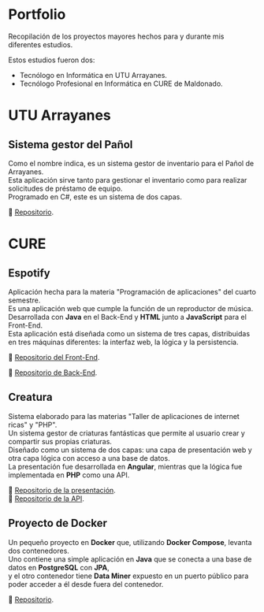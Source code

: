 # Portfolio  
Recopilación de los proyectos mayores hechos para y durante mis diferentes estudios.

Estos estudios fueron dos:
- Tecnólogo en Informática en UTU Arrayanes.
- Tecnólogo Profesional en Informática en CURE de Maldonado. 

# UTU Arrayanes 
## Sistema gestor del Pañol  
Como el nombre indica, es un sistema gestor de inventario para el Pañol de Arrayanes.  
Esta aplicación sirve tanto para gestionar el inventario como para realizar solicitudes de préstamo de equipo.  
Programado en C#, este es un sistema de dos capas.

🔗 [Repositorio](https://github.com/Wokus/Proyecto-Proyectoso-de-fin-de-anio).

# CURE  
## Espotify

Aplicación hecha para la materia "Programación de aplicaciones" del cuarto semestre.  
Es una aplicación web que cumple la función de un reproductor de música. Desarrollada con **Java** en el Back-End y **HTML** junto a **JavaScript** para el Front-End.  
Esta aplicación está diseñada como un sistema de tres capas, distribuidas en tres máquinas diferentes: la interfaz web, la lógica y la persistencia.  

🔗 [Repositorio del Front-End](https://github.com/LatiosLaw/EspotifyWeb_grupo7).

🔗 [Repositorio de Back-End](https://github.com/LatiosLaw/Espotify_grupo7).

## Creatura  
Sistema elaborado para las materias "Taller de aplicaciones de internet ricas" y "PHP".  
Un sistema gestor de criaturas fantásticas que permite al usuario crear y compartir sus propias criaturas.  
Diseñado como un sistema de dos capas: una capa de presentación web y otra capa lógica con acceso a una base de datos.  
La presentación fue desarrollada en **Angular**, mientras que la lógica fue implementada en **PHP** como una API.  

🔗 [Repositorio de la presentación](https://github.com/LatiosLaw/Creatura_RIA).  
🔗 [Repositorio de la API](https://github.com/LatiosLaw/Creatura_PHP).

## Proyecto de Docker
Un pequeño proyecto en **Docker** que, utilizando **Docker Compose**, levanta dos contenedores.  
Uno contiene una simple aplicación en **Java** que se conecta a una base de datos en **PostgreSQL** con **JPA**,  
y el otro contenedor tiene **Data Miner** expuesto en un puerto público para poder acceder a él desde fuera del contenedor.  

🔗 [Repositorio](https://github.com/Wokus/Coso-para-Ingenieria).